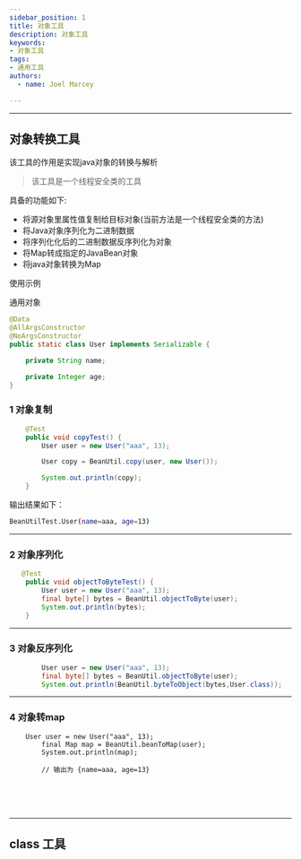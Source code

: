 ```yaml
---
sidebar_position: 1
title: 对象工具
description: 对象工具
keywords:
- 对象工具
tags:
- 通用工具
authors:
  - name: Joel Marcey

---
```


------



## 对象转换工具

该工具的作用是实现java对象的转换与解析

> 该工具是一个线程安全类的工具



具备的功能如下:

- 将源对象里属性值复制给目标对象(当前方法是一个线程安全类的方法)
- 将Java对象序列化为二进制数据
- 将序列化化后的二进制数据反序列化为对象
- 将Map转成指定的JavaBean对象
- 将java对象转换为Map

使用示例

通用对象

```java
@Data
@AllArgsConstructor
@NoArgsConstructor
public static class User implements Serializable {

    private String name;

    private Integer age;
}
```

### 1 对象复制

```java
    @Test
    public void copyTest() {
        User user = new User("aaa", 13);

        User copy = BeanUtil.copy(user, new User());

        System.out.println(copy);
    }
```

输出结果如下：

```bash
BeanUtilTest.User(name=aaa, age=13)
```

------

### 2 对象序列化

```java
   @Test
    public void objectToByteTest() {
        User user = new User("aaa", 13);
        final byte[] bytes = BeanUtil.objectToByte(user);
        System.out.println(bytes);
    }
```

------

### 3 对象反序列化

```java
        User user = new User("aaa", 13);
        final byte[] bytes = BeanUtil.objectToByte(user);
        System.out.println(BeanUtil.byteToObject(bytes,User.class));
```

------

### 4  对象转map

```
    User user = new User("aaa", 13);
        final Map map = BeanUtil.beanToMap(user);
        System.out.println(map);
        
        // 输出为 {name=aaa, age=13}
```







<br/><br/><br/>

------



## class 工具



